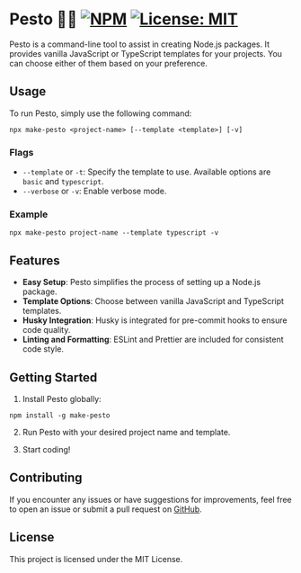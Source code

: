 # Pesto 🔪🌿 [![NPM][npm-badge]][npm] [![License: MIT][license-badge]][license]

Pesto is a command-line tool to assist in creating Node.js packages. It provides vanilla JavaScript or TypeScript templates for your projects. You can choose either of them based on your preference.

[license]: https://opensource.org/licenses/MIT
[license-badge]: https://camo.githubusercontent.com/92ef5e7ebc8632fef4862d243dda949198df87928b72df01444fc213163a7e53/68747470733a2f2f696d672e736869656c64732e696f2f6769746875622f6c6963656e73652f496c65726961796f2f6d61726b646f776e2d6261646765733f7374796c653d666f722d7468652d6261646765
[npm]: https://www.npmjs.com/package/make-pesto
[npm-badge]: https://img.shields.io/badge/NPM-%23CB3837.svg?style=for-the-badge&logo=npm&logoColor=white

## Usage

To run Pesto, simply use the following command:

```
npx make-pesto <project-name> [--template <template>] [-v]
```

### Flags

-   `--template` or `-t`: Specify the template to use. Available options are `basic` and `typescript`.
-   `--verbose` or `-v`: Enable verbose mode.

### Example

```
npx make-pesto project-name --template typescript -v
```

## Features

-   **Easy Setup**: Pesto simplifies the process of setting up a Node.js package.
-   **Template Options**: Choose between vanilla JavaScript and TypeScript templates.
-   **Husky Integration**: Husky is integrated for pre-commit hooks to ensure code quality.
-   **Linting and Formatting**: ESLint and Prettier are included for consistent code style.

## Getting Started

1. Install Pesto globally:

```
npm install -g make-pesto
```

2. Run Pesto with your desired project name and template.

3. Start coding!

## Contributing

If you encounter any issues or have suggestions for improvements, feel free to open an issue or submit a pull request on [GitHub](https://github.com/icanvardar/pesto).

## License

This project is licensed under the MIT License.
